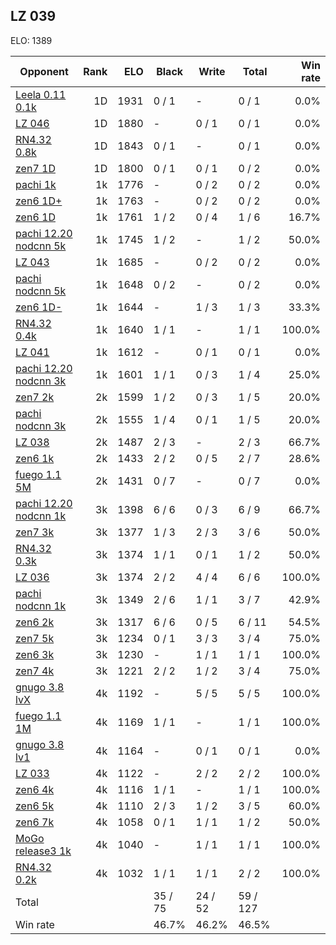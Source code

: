 ## LZ 039 ##

ELO: 1389

Opponent | Rank | ELO | Black | Write | Total | Win rate
---------|-----:|----:|-------|-------|-------|-------:
[Leela 0.11 0.1k](Leela%200.11%200.1k.md) | 1D | 1931 | 0 / 1 | - | 0 / 1 | 0.0%
[LZ 046](LZ%20046.md) | 1D | 1880 | - | 0 / 1 | 0 / 1 | 0.0%
[RN4.32 0.8k](RN4.32%200.8k.md) | 1D | 1843 | 0 / 1 | - | 0 / 1 | 0.0%
[zen7 1D](zen7%201D.md) | 1D | 1800 | 0 / 1 | 0 / 1 | 0 / 2 | 0.0%
[pachi 1k](pachi%201k.md) | 1k | 1776 | - | 0 / 2 | 0 / 2 | 0.0%
[zen6 1D+](zen6%201D+.md) | 1k | 1763 | - | 0 / 2 | 0 / 2 | 0.0%
[zen6 1D](zen6%201D.md) | 1k | 1761 | 1 / 2 | 0 / 4 | 1 / 6 | 16.7%
[pachi 12.20 nodcnn 5k](pachi%2012.20%20nodcnn%205k.md) | 1k | 1745 | 1 / 2 | - | 1 / 2 | 50.0%
[LZ 043](LZ%20043.md) | 1k | 1685 | - | 0 / 2 | 0 / 2 | 0.0%
[pachi nodcnn 5k](pachi%20nodcnn%205k.md) | 1k | 1648 | 0 / 2 | - | 0 / 2 | 0.0%
[zen6 1D-](zen6%201D-.md) | 1k | 1644 | - | 1 / 3 | 1 / 3 | 33.3%
[RN4.32 0.4k](RN4.32%200.4k.md) | 1k | 1640 | 1 / 1 | - | 1 / 1 | 100.0%
[LZ 041](LZ%20041.md) | 1k | 1612 | - | 0 / 1 | 0 / 1 | 0.0%
[pachi 12.20 nodcnn 3k](pachi%2012.20%20nodcnn%203k.md) | 1k | 1601 | 1 / 1 | 0 / 3 | 1 / 4 | 25.0%
[zen7 2k](zen7%202k.md) | 2k | 1599 | 1 / 2 | 0 / 3 | 1 / 5 | 20.0%
[pachi nodcnn 3k](pachi%20nodcnn%203k.md) | 2k | 1555 | 1 / 4 | 0 / 1 | 1 / 5 | 20.0%
[LZ 038](LZ%20038.md) | 2k | 1487 | 2 / 3 | - | 2 / 3 | 66.7%
[zen6 1k](zen6%201k.md) | 2k | 1433 | 2 / 2 | 0 / 5 | 2 / 7 | 28.6%
[fuego 1.1 5M](fuego%201.1%205M.md) | 2k | 1431 | 0 / 7 | - | 0 / 7 | 0.0%
[pachi 12.20 nodcnn 1k](pachi%2012.20%20nodcnn%201k.md) | 3k | 1398 | 6 / 6 | 0 / 3 | 6 / 9 | 66.7%
[zen7 3k](zen7%203k.md) | 3k | 1377 | 1 / 3 | 2 / 3 | 3 / 6 | 50.0%
[RN4.32 0.3k](RN4.32%200.3k.md) | 3k | 1374 | 1 / 1 | 0 / 1 | 1 / 2 | 50.0%
[LZ 036](LZ%20036.md) | 3k | 1374 | 2 / 2 | 4 / 4 | 6 / 6 | 100.0%
[pachi nodcnn 1k](pachi%20nodcnn%201k.md) | 3k | 1349 | 2 / 6 | 1 / 1 | 3 / 7 | 42.9%
[zen6 2k](zen6%202k.md) | 3k | 1317 | 6 / 6 | 0 / 5 | 6 / 11 | 54.5%
[zen7 5k](zen7%205k.md) | 3k | 1234 | 0 / 1 | 3 / 3 | 3 / 4 | 75.0%
[zen6 3k](zen6%203k.md) | 3k | 1230 | - | 1 / 1 | 1 / 1 | 100.0%
[zen7 4k](zen7%204k.md) | 3k | 1221 | 2 / 2 | 1 / 2 | 3 / 4 | 75.0%
[gnugo 3.8 lvX](gnugo%203.8%20lvX.md) | 4k | 1192 | - | 5 / 5 | 5 / 5 | 100.0%
[fuego 1.1 1M](fuego%201.1%201M.md) | 4k | 1169 | 1 / 1 | - | 1 / 1 | 100.0%
[gnugo 3.8 lv1](gnugo%203.8%20lv1.md) | 4k | 1164 | - | 0 / 1 | 0 / 1 | 0.0%
[LZ 033](LZ%20033.md) | 4k | 1122 | - | 2 / 2 | 2 / 2 | 100.0%
[zen6 4k](zen6%204k.md) | 4k | 1116 | 1 / 1 | - | 1 / 1 | 100.0%
[zen6 5k](zen6%205k.md) | 4k | 1110 | 2 / 3 | 1 / 2 | 3 / 5 | 60.0%
[zen6 7k](zen6%207k.md) | 4k | 1058 | 0 / 1 | 1 / 1 | 1 / 2 | 50.0%
[MoGo release3 1k](MoGo%20release3%201k.md) | 4k | 1040 | - | 1 / 1 | 1 / 1 | 100.0%
[RN4.32 0.2k](RN4.32%200.2k.md) | 4k | 1032 | 1 / 1 | 1 / 1 | 2 / 2 | 100.0%
Total | | | 35 / 75 | 24 / 52 | 59 / 127 | 
Win rate| | | 46.7% | 46.2% | 46.5% | 

